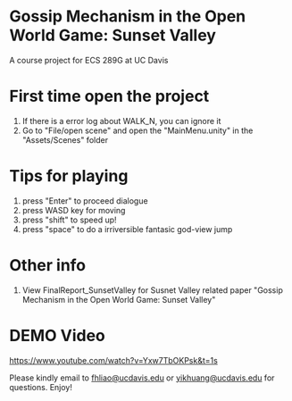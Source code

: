 # Gossip Mechanism in the Open World Game: Sunset Valley
 A course project for ECS 289G at UC Davis

# First time open the project
1. If there is a error log about WALK_N, you can ignore it
2. Go to "File/open scene" and open the "MainMenu.unity" in the "Assets/Scenes" folder

# Tips for playing
1. press "Enter" to proceed dialogue
2. press WASD key for moving
3. press "shift" to speed up!
4. press "space" to do a irriversible fantasic god-view jump

# Other info
1. View FinalReport_SunsetValley for Susnet Valley related paper "Gossip Mechanism in the Open World Game: Sunset Valley"

# DEMO Video
https://www.youtube.com/watch?v=Yxw7TbOKPsk&t=1s


Please kindly email to fhliao@ucdavis.edu or yikhuang@ucdavis.edu for questions.
Enjoy!
